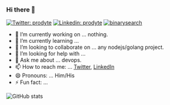 ### Hi there 👋
[![Twitter: prodyte](https://img.shields.io/twitter/follow/pawan221b?style=social)](https://twitter.com/pawan221b)
[![Linkedin: prodyte](https://img.shields.io/badge/-prodyte-blue?style=flat-square&logo=Linkedin&logoColor=white&link=https://www.linkedin.com/in/prodyte/)](https://www.linkedin.com/in/prodyte/)
[![binarysearch](https://binarysearch.com/api/shields/prodyte)](https://binarysearch.com/@/prodyte)

- 🔭 I’m currently working on ... nothing.
- 🌱 I’m currently learning ... 
- 👯 I’m looking to collaborate on ... any nodejs/golang project.
- 🤔 I’m looking for help with ...
- 💬 Ask me about ... devops.
- 📫 How to reach me: ... [Twitter](https://twitter.com/pawan221b), [LinkedIn](https://www.linkedin.com/in/prodyte/)
- 😄 Pronouns: ... Him/His
- ⚡ Fun fact: ...

![GitHub stats](https://github-readme-stats.vercel.app/api?username=prodyte&show_icons=true&hide_border=true)
